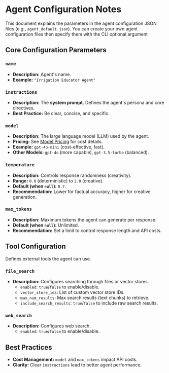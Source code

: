 # Agent Configuration Notes

This document explains the parameters in the agent configuration JSON files (e.g., `agent_default.json`).
You can create your own agent configuration files then specify them with the CLI optional argument

## Core Configuration Parameters

### `name`
- **Description:** Agent's name.
- **Example:** `"Irrigation Educator Agent"`

### `instructions`
- **Description:** The **system prompt**. Defines the agent's persona and core directives.
- **Best Practice:** Be clear, concise, and specific.

### `model`
- **Description:** The large language model (LLM) used by the agent.
- **Pricing:** See [Model Pricing](https://platform.openai.com/docs/pricing?latest-pricing=standard) for cost details.
- **Example:** `gpt-4o-mini` (cost-effective, fast).
- **Other Models:** `gpt-4o` (more capable), `gpt-3.5-turbo` (balanced).

### `temperature`
- **Description:** Controls response randomness (creativity).
- **Range:** `0.0` (deterministic) to `2.0` (creative).
- **Default (when `null`):** `0.7`.
- **Recommendation:** Lower for factual accuracy, higher for creative generation.

### `max_tokens`
- **Description:** Maximum tokens the agent can generate per response.
- **Default (when `null`):** Unlimited.
- **Recommendation:** Set a limit to control response length and API costs.

## Tool Configuration

Defines external tools the agent can use.

### `file_search`
- **Description:** Configures searching through files or vector stores.
    -   `enabled`: `true`/`false` to enable/disable.
    -   `vector_store_ids`: List of custom vector store IDs.
    -   `max_num_results`: Max search results (text chunks) to retrieve.
    -   `include_search_results`: `true`/`false` to include raw search results.

### `web_search`
- **Description:** Configures web search.
    -   `enabled`: `true`/`false` to enable/disable.

## Best Practices

-   **Cost Management:** `model` and `max_tokens` impact API costs.
-   **Clarity:** Clear `instructions` lead to better agent performance.
